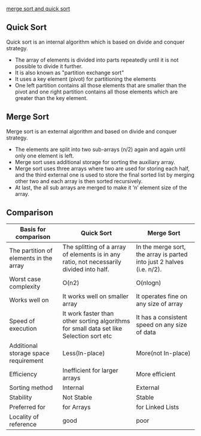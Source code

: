 
[merge sort and quick sort](https://www.geeksforgeeks.org/quick-sort-vs-merge-sort/)

## Quick Sort
Quick sort is an internal algorithm which is based on divide and conquer strategy.
- The array of elements is divided into parts repeatedly until it is not possible to divide it further.
- It is also known as "partition exchange sort"
- It uses a key element (pivot) for partitioning the elements
- One left partition contains all those elements that are smaller than the pivot and one right partition contains all those elements which are greater than the key element. 

## Merge Sort
Merge sort is an external algorithm and based on divide and conquer strategy.
- The elements are split into two sub-arrays (n/2) again and again until only one element is left.
- Merge sort uses additional storage for sorting the auxiliary array.
- Merge sort uses three arrays where two are used for storing each half, and the third external one is used to store the final sorted list by merging other two and each array is then sorted recursively.
- At last, the all sub arrays are merged to make it ‘n’ element size of the array.

## Comparison
| Basis for comparison | Quick Sort | Merge Sort |
| --- | ---  | --- |
| The partition of elements in the array | The splitting of a array of elements is in any ratio, not necessarily divided into half. |	In the merge sort, the array is parted into just 2 halves (i.e. n/2). |
| Worst case complexity | O(n2) | O(nlogn) |
| Works well on | It works well on smaller array | It operates fine on any size of array |
| Speed of execution | It work faster than other sorting algorithms for small data set like Selection sort etc	|  It has a consistent speed on any size of data | 
| Additional storage space requirement | Less(In-place) | More(not In-place) |  
| Efficiency | Inefficient for larger arrays | More efficient |
| Sorting method | Internal	| External | 
| Stability | Not Stable | Stable |
| Preferred for | for Arrays | for Linked Lists |
| Locality of reference | good | poor |